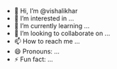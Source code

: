 - 👋 Hi, I’m @vishalikhar
- 👀 I’m interested in ...
- 🌱 I’m currently learning ...
- 💞️ I’m looking to collaborate on ...
- 📫 How to reach me ...
- 😄 Pronouns: ...
- ⚡ Fun fact: ...

<!---
vishalikhar/vishalikhar is a ✨ special ✨ repository because its `README.md` (this file) appears on your GitHub profile.
You can click the Preview link to take a look at your changes.
--->

